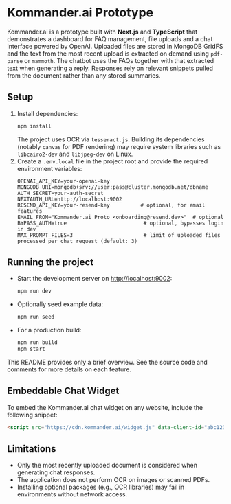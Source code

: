 # Kommander.ai Prototype

Kommander.ai is a prototype built with **Next.js** and **TypeScript** that demonstrates a dashboard for FAQ management, file uploads and a chat interface powered by OpenAI. Uploaded files are stored in MongoDB GridFS and the text from the most recent upload is extracted on demand using `pdf-parse` or `mammoth`. The chatbot uses the FAQs together with that extracted text when generating a reply. Responses rely on relevant snippets pulled from the document rather than any stored summaries.

## Setup

1. Install dependencies:
   ```bash
   npm install
   ```
   The project uses OCR via `tesseract.js`. Building its dependencies (notably `canvas` for PDF rendering) may require system libraries such as `libcairo2-dev` and `libjpeg-dev` on Linux.
2. Create a `.env.local` file in the project root and provide the required environment variables:
   ```dotenv
   OPENAI_API_KEY=your-openai-key
   MONGODB_URI=mongodb+srv://user:pass@cluster.mongodb.net/dbname
   AUTH_SECRET=your-auth-secret
   NEXTAUTH_URL=http://localhost:9002
   RESEND_API_KEY=your-resend-key          # optional, for email features
   EMAIL_FROM="Kommander.ai Proto <onboarding@resend.dev>"  # optional
   BYPASS_AUTH=true                         # optional, bypasses login in dev
   MAX_PROMPT_FILES=3                       # limit of uploaded files processed per chat request (default: 3)
   ```

## Running the project

- Start the development server on [http://localhost:9002](http://localhost:9002):
  ```bash
  npm run dev
  ```
- Optionally seed example data:
  ```bash
  npm run seed
  ```
- For a production build:
  ```bash
  npm run build
  npm start
  ```

This README provides only a brief overview. See the source code and comments for more details on each feature.

## Embeddable Chat Widget

To embed the Kommander.ai chat widget on any website, include the following snippet:

```html
<script src="https://cdn.kommander.ai/widget.js" data-client-id="abc123" data-api-key="sk_live_xyz"></script>
```

## Limitations

- Only the most recently uploaded document is considered when generating chat responses.
- The application does not perform OCR on images or scanned PDFs.
- Installing optional packages (e.g., OCR libraries) may fail in environments without network access.

